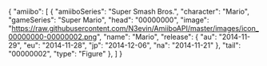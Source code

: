 {
  "amiibo": [
    {
      "amiiboSeries": "Super Smash Bros.", 
      "character": "Mario", 
      "gameSeries": "Super Mario", 
      "head": "00000000", 
      "image": "https://raw.githubusercontent.com/N3evin/AmiiboAPI/master/images/icon_00000000-00000002.png", 
      "name": "Mario", 
      "release": {
        "au": "2014-11-29", 
        "eu": "2014-11-28", 
        "jp": "2014-12-06", 
        "na": "2014-11-21"
      }, 
      "tail": "00000002", 
      "type": "Figure"
    }, ]
}